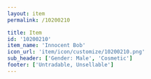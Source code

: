 ```yaml
---
layout: item
permalink: /10200210

title: Item
id: '10200210'
item_name: 'Innocent Bob'
icon_url: 'item/icon/customize/10200210.png'
sub_header: ['Gender: Male', 'Cosmetic']
footer: ['Untradable, Unsellable']
---
```


